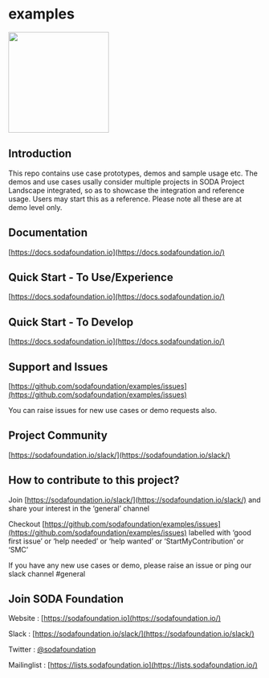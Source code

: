 # examples
<img src="https://sodafoundation.io/wp-content/uploads/2020/01/SODA_logo_outline_color_800x800.png" width="200" height="200">

## Introduction

This repo contains use case prototypes, demos and sample usage etc. The demos and use cases usally consider multiple projects in SODA Project Landscape integrated, so as to showcase the integration and reference usage. Users may start this as a reference. Please note all these are at demo level only.

## Documentation

[https://docs.sodafoundation.io](https://docs.sodafoundation.io/)

## Quick Start - To Use/Experience

[https://docs.sodafoundation.io](https://docs.sodafoundation.io/)

## Quick Start - To Develop

[https://docs.sodafoundation.io](https://docs.sodafoundation.io/)

## Support and Issues

[https://github.com/sodafoundation/examples/issues](https://github.com/sodafoundation/examples/issues)

You can raise issues for new use cases  or demo requests also.

## Project Community

[https://sodafoundation.io/slack/](https://sodafoundation.io/slack/)

## How to contribute to this project?

Join [https://sodafoundation.io/slack/](https://sodafoundation.io/slack/) and share your interest in the ‘general’ channel

Checkout [https://github.com/sodafoundation/examples/issues](https://github.com/sodafoundation/examples/issues) labelled with ‘good first issue’ or ‘help needed’ or ‘help wanted’ or ‘StartMyContribution’ or ‘SMC’

If you have any new use cases or demo, please raise an issue or ping our slack channel #general

## Join SODA Foundation

Website : [https://sodafoundation.io](https://sodafoundation.io/)

Slack  : [https://sodafoundation.io/slack/](https://sodafoundation.io/slack/)

Twitter  : [@sodafoundation](https://twitter.com/sodafoundation)

Mailinglist  : [https://lists.sodafoundation.io](https://lists.sodafoundation.io/)

